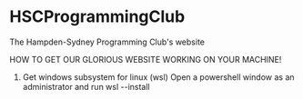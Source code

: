 # HSCProgrammingClub
The Hampden-Sydney Programming Club's website

HOW TO GET OUR GLORIOUS WEBSITE WORKING ON YOUR MACHINE!

1) Get windows subsystem for linux (wsl)
    Open a powershell window as an administrator and run wsl --install

